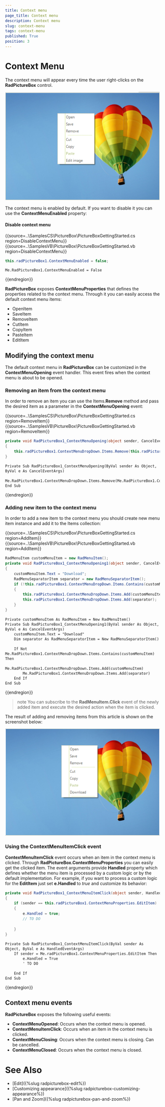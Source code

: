 ```yaml
---
title: Context menu
page_title: Context menu
description: Context menu
slug: context-menu
tags: context-menu
published: True
position: 3
---
```


# Context Menu

The context menu will appear every time the user right-clicks on the **RadPictureBox** control. 

![picturebox-edit001](images/context-menu001.png)

The context menu is enabled by default. If you want to disable it you can use the **ContextMenuEnabled** property:

#### Disable context menu
{{source=..\SamplesCS\PictureBox\PictureBoxGettingStarted.cs region=DisableContextMenu}} 
{{source=..\SamplesVB\PictureBox\PictureBoxGettingStarted.vb region=DisableContextMenu}} 

````C#
this.radPictureBox1.ContextMenuEnabled = false;

````
````VB.NET
Me.RadPictureBox1.ContextMenuEnabled = False

````

{{endregion}}

**RadPictureBox** exposes **ContextMenuProperties** that defines the properties related to the context menu. Through it you can easily access the default context menu items:
- OpenItem
- SaveItem
- RemoveItem
- CutItem
- CopyItem
- PasteItem
- EditItem


## Modifying the context menu

The default context menu in **RadPictureBox** can be customized in the **ContextMenuOpening** event handler. This event fires when the context menu is about to be opened.

### Removing an item from the context menu

In order to remove an item you can use the Items.**Remove** method and pass the desired item as a parameter in the **ContextMenuOpening** event:

{{source=..\SamplesCS\PictureBox\PictureBoxGettingStarted.cs region=RemoveItem}} 
{{source=..\SamplesVB\PictureBox\PictureBoxGettingStarted.vb region=RemoveItem}} 

````C#
private void RadPictureBox1_ContextMenuOpening(object sender, CancelEventArgs e)
{
    this.radPictureBox1.ContextMenuDropDown.Items.Remove(this.radPictureBox1.ContextMenuProperties.EditItem);
}

````
````VB.NET
Private Sub RadPictureBox1_ContextMenuOpening(ByVal sender As Object, ByVal e As CancelEventArgs)
    Me.RadPictureBox1.ContextMenuDropDown.Items.Remove(Me.RadPictureBox1.ContextMenuProperties.EditItem)
End Sub

````

{{endregion}}

### Adding new item to the context menu

In order to add a new item to the context menu you should create new menu item instance and add it to the Items collection:

{{source=..\SamplesCS\PictureBox\PictureBoxGettingStarted.cs region=AddItem}} 
{{source=..\SamplesVB\PictureBox\PictureBoxGettingStarted.vb region=AddItem}} 

````C#
RadMenuItem customMenuItem = new RadMenuItem();
private void RadPictureBox1_ContextMenuOpening1(object sender, CancelEventArgs e)
{
    customMenuItem.Text = "Download";
    RadMenuSeparatorItem separator = new RadMenuSeparatorItem();
    if (!this.radPictureBox1.ContextMenuDropDown.Items.Contains(customMenuItem))
    {
        this.radPictureBox1.ContextMenuDropDown.Items.Add(customMenuItem);
        this.radPictureBox1.ContextMenuDropDown.Items.Add(separator);
    }
}

````
````VB.NET
Private customMenuItem As RadMenuItem = New RadMenuItem()
Private Sub RadPictureBox1_ContextMenuOpening1(ByVal sender As Object, ByVal e As CancelEventArgs)
    customMenuItem.Text = "Download"
    Dim separator As RadMenuSeparatorItem = New RadMenuSeparatorItem()

    If Not Me.RadPictureBox1.ContextMenuDropDown.Items.Contains(customMenuItem) Then
        Me.RadPictureBox1.ContextMenuDropDown.Items.Add(customMenuItem)
        Me.RadPictureBox1.ContextMenuDropDown.Items.Add(separator)
    End If
End Sub

````

{{endregion}}

>note You can subscribe to the **RadMenuItem.Click** event of the newly added item and execute the desired action when the item is clicked.

The result of adding and removing items from this article is shown on the screenshot below:

![picturebox-edit001](images/context-menu002.png)

### Using the ContextMenuItemClick event

**ContextMenuItemClick** event occurs when an item in the context menu is clicked. Through **RadPictureBox.ContextMenuProperties** you can easily get the clicked item. The event arguments provide **Handled** property which defines whether the menu item is processed by a custom logic or by the default implementation. For example, if you want to process a custom logic for the **EditItem** just set **e.Handled** to *true* and customize its behavior:

````C#
private void RadPictureBox1_ContextMenuItemClick(object sender, HandledEventArgs e)
{
    if (sender == this.radPictureBox1.ContextMenuProperties.EditItem)
    {
        e.Handled = true;
        // TO DO

    }
}

````
````VB.NET
Private Sub RadPictureBox1_ContextMenuItemClick(ByVal sender As Object, ByVal e As HandledEventArgs)
    If sender = Me.radPictureBox1.ContextMenuProperties.EditItem Then
        e.Handled = True
        ' ТО DO

    End If
End Sub

````

{{endregion}}


## Context menu events

**RadPictureBox** exposes the following useful events:

- **ContextMenuOpened**: Occurs when the context menu is opened.
- **ContextMenuItemClick**: Occurs when an item in the context menu is clicked.
- **ContextMenuClosing**: Occurs when the context menu is closing. Can be cancelled.
- **ContextMenuClosed**: Occurs when the context menu is closed.

# See Also

* [Edit]({%slug radpicturebox-edit%})
* [Customizing appearance]({%slug radpicturebox-customizing-appearance%})
* [Pan and Zoom]({%slug radpicturebox-pan-and-zoom%})

